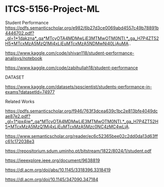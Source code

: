 # ITCS-5156-Project-ML

Student Performance
https://pdfs.semanticscholar.org/e982/6b27d3ce0069abd4557c49b78891b4446702.pdf?_gl=1*1dakzna*_ga*MTcyOTA4MDMwLjE3MTMwOTM0NTI.*_ga_H7P4ZT52H5*MTcxMzA5MzQ1Mi4xLjEuMTcxMzA5NDMwNi40LjAuMA..

https://www.kaggle.com/code/shivan118/student-performance-analisys/notebook

https://www.kaggle.com/code/zabihullah18/student-performance

DATASET

https://www.kaggle.com/datasets/spscientist/students-performance-in-exams?datasetId=74977

Related Works

https://pdfs.semanticscholar.org/f946/763f3dcea639c1bc2e813bfe4049dcae87e2.pdf?_gl=1*ipx4jw*_ga*MTcyOTA4MDMwLjE3MTMwOTM0NTI.*_ga_H7P4ZT52H5*MTcxMzA5MzQ1Mi4xLjEuMTcxMzA5Mzc0NC4zMC4wLjA.

https://www.semanticscholar.org/reader/ec6c52365bee02c2dd0da13d63ffc61c172038e3

https://repositorium.sdum.uminho.pt/bitstream/1822/8024/1/student.pdf

https://ieeexplore.ieee.org/document/9638819

https://dl.acm.org/doi/abs/10.1145/3318396.3318419

https://dl.acm.org/doi/10.1145/347090.347184
